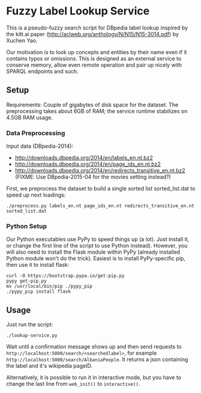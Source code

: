 Fuzzy Label Lookup Service
==========================

This is a pseudo-fuzzy search script for DBpedia label lookup inspired by the
kitt.ai paper (http://aclweb.org/anthology/N/N15/N15-3014.pdf) by Xuchen Yao.

Our motivation is to look up concepts and entities by their name even if it
contains typos or omissions.  This is designed as an external service to
conserve memory, allow even remote operation and pair up nicely with SPARQL
endpoints and such.

Setup
-----

Requirements: Couple of gigabytes of disk space for the dataset.
The preprocessing takes about 6GB of RAM; the service runtime stabilizes
on 4.5GB RAM usage.

### Data Preprocessing

Input data (DBpedia-2014):
  * http://downloads.dbpedia.org/2014/en/labels_en.nt.bz2
  * http://downloads.dbpedia.org/2014/en/page_ids_en.nt.bz2
  * http://downloads.dbpedia.org/2014/en/redirects_transitive_en.nt.bz2
(FIXME: Use DBpedia-2015-04 for the movies setting instead?)

First, we preprocess the dataset to build a single sorted list sorted_list.dat
to speed up next loadings:

	./preprocess.py labels_en.nt page_ids_en.nt redirects_transitive_en.nt sorted_list.dat

### Python Setup

Our Python executables use PyPy to speed things up (a lot).  Just install
it, or change the first line of the script to use Python instead).
However, you will also need to install the Flask module within PyPy
(already installed Python module won't do the trick).  Easiest is to
install PyPy-specific pip, then use it to install flask:

	curl -O https://bootstrap.pypa.io/get-pip.py
	pypy get-pip.py
	mv /usr/local/bin/pip ./pypy_pip
	./pypy_pip install flask

Usage
-----

Just run the script:

	./lookup-service.py

Wait until a confirmation message shows up and then send requests to
``http://localhost:5000/search/<searchedlabel>``,
for example ``http://localhost:5000/search/AlbaniaPeople``.
It returns a json containing the label and it's wikipedia pageID.

Alternatively, it is possible to run it in interactive mode, but you have
to change the last line from ``web_init()`` to ``interactive()``.
